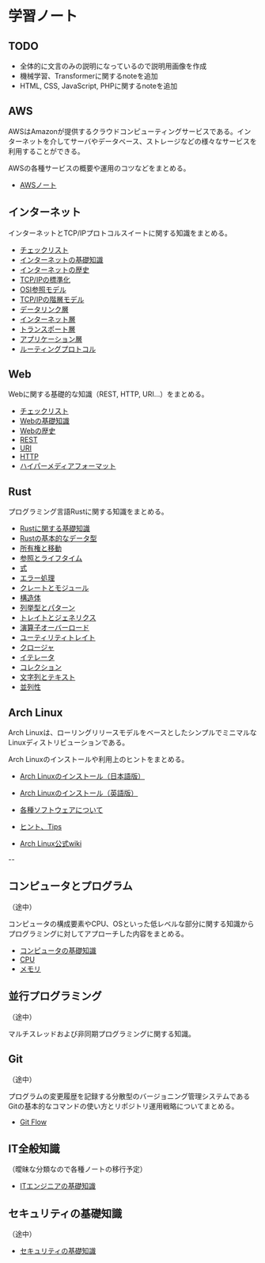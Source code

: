 # 学習ノート


## TODO

- 全体的に文言のみの説明になっているので説明用画像を作成
- 機械学習、Transformerに関するnoteを追加
- HTML, CSS, JavaScript, PHPに関するnoteを追加


## AWS

AWSはAmazonが提供するクラウドコンピューティングサービスである。インターネットを介してサーバやデータベース、ストレージなどの様々なサービスを利用することができる。

AWSの各種サービスの概要や運用のコツなどをまとめる。

- [AWSノート](./aws/README.md)


## インターネット

インターネットとTCP/IPプロトコルスイートに関する知識をまとめる。

- [チェックリスト](./internet/00_check.md)
- [インターネットの基礎知識](./internet/01_basic_knowledge_of_network.md)
- [インターネットの歴史](./internet/02_history_of_the_internet.md)
- [TCP/IPの標準化](./internet/03_standarization_of_tcpip.md)
- [OSI参照モデル](./internet/04_osi_reference_model.md)
- [TCP/IPの階層モデル](./internet/05_hierarchical_model_of_tcpip.md)
- [データリンク層](./internet/06_datalink_layer.md)
- [インターネット層](./internet/07_internet_layer.md)
- [トランスポート層](./internet/08_transport_layer.md)
- [アプリケーション層](./internet/09_application_layer.md)
- [ルーティングプロトコル](./internet/10_routing_protocol.md)


## Web

Webに関する基礎的な知識（REST, HTTP, URI...）をまとめる。

- [チェックリスト](./web/00_check.md)
- [Webの基礎知識](./web/01_basic_knowledge_of_web.md)
- [Webの歴史](./web/02_history_of_web.md)
- [REST](./web/03_rest.md)
- [URI](./web/04_uri.md)
- [HTTP](./web/05_http.md)
- [ハイパーメディアフォーマット](./web/06_hypermedia_format.md)


## Rust

プログラミング言語Rustに関する知識をまとめる。

- [Rustに関する基礎知識](./01_basic_knowledge_of_rust.md)
- [Rustの基本的なデータ型](./02_data_type.md)
- [所有権と移動](./03_ownership_and_move.md)
- [参照とライフタイム](./04_reference_and_lifetime.md)
- [式](./05_expresion.md)
- [エラー処理](./06_error_handling.md)
- [クレートとモジュール](./07_crate_and_module.md)
- [構造体](./08_struct.md)
- [列挙型とパターン](./09_enum_and_pattern.md)
- [トレイトとジェネリクス](./10_trait_and_generics.md)
- [演算子オーバーロード](./11_operator_overloading.md)
- [ユーティリティトレイト](./12_utility_trait.md)
- [クロージャ](./13_closure.md)
- [イテレータ](./14_iterator.md)
- [コレクション](./15_collection.md)
- [文字列とテキスト](./16_string_and_text.md)
- [並列性](./17_parallelism.md)


## Arch Linux

Arch Linuxは、ローリングリリースモデルをベースとしたシンプルでミニマルなLinuxディストリビューションである。

Arch Linuxのインストールや利用上のヒントをまとめる。

- [Arch Linuxのインストール（日本語版）](./arch_linux/install.md)
- [Arch Linuxのインストール（英語版）](./arch_linux/install.en.md)
- [各種ソフトウェアについて](./arch_linux/software.en.md)
- [ヒント、Tips](./arch_linux/tips.en.md)

- [Arch Linux公式wiki](https://www.archlinux.jp/)

--

## コンピュータとプログラム

（途中）

コンピュータの構成要素やCPU、OSといった低レベルな部分に関する知識からプログラミングに対してアプローチした内容をまとめる。

- [コンピュータの基礎知識](./computer/01_basic_knowledge_of_computer.md)
- [CPU](./computer/02_cpu.md)
- [メモリ](./computer/03_memory.md)


## 並行プログラミング

（途中）

マルチスレッドおよび非同期プログラミングに関する知識。


## Git

（途中）

プログラムの変更履歴を記録する分散型のバージョニング管理システムであるGitの基本的なコマンドの使い方とリポジトリ運用戦略についてまとめる。

- [Git Flow](./git/git_flow.md)


## IT全般知識

（曖昧な分類なので各種ノートの移行予定）

- [ITエンジニアの基礎知識](./general/01_general_knowledge.md)


## セキュリティの基礎知識

（途中）

- [セキュリティの基礎知識](./security/01_basic_knowledge_of_security.md)
